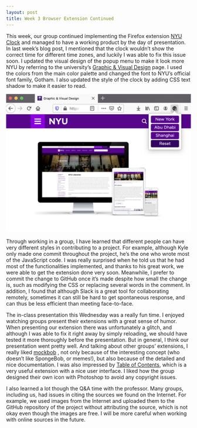 ```yaml
---
layout: post
title: Week 3 Browser Extension Continued
---
```



This week, our group continued implementing the Firefox extension [NYU Clock](https://github.com/nyu-ossd-s20/nyu-clock) and managed to have a working product by the day of presentation. In last week’s blog post, I mentioned that the clock wouldn’t show the correct time for different time zones, and luckily I was able to fix this issue soon. I updated the visual design of the popup menu to make it look more NYU by referring to the university’s [Graphic & Visual Design](https://www.nyu.edu/employees/resources-and-services/media-and-communications/styleguide/website/graphic-visual-design.html) page. I used the colors from the main color palette and changed the font to NYU’s official font family, Gotham. I also updated the style of the clock by adding CSS text shadow to make it easier to read. 

![popup](images/popup.png)

Through working in a group, I have learned that different people can have very different styles in contributing to a project. For example, although Kyle only made one commit throughout the project, he’s the one who wrote most of the JavaScript code. I was really surprised when he told us that he had most of the functionalities implemented, and thanks to his great work, we were able to get the extension done very soon. Meanwhile, I prefer to commit the change to GitHub once it’s made despite how small the change is, such as modifying the CSS or replacing several words in the comment. In addition, I found that although Slack is a great tool for collaborating remotely, sometimes it can still be hard to get spontaneous response, and can thus be less efficient than meeting face-to-face. 

The in-class presentation this Wednesday was a really fun time. I enjoyed watching groups present their extensions with a great sense of humor. When presenting our extension there was unfortunately a glitch, and although I was able to fix it right away by simply reloading, we should have tested it more thoroughly before the presentation. But in general, I think our presentation went pretty well. And talking about other groups’ extensions, I really liked [mockbob](https://github.com/nyu-ossd-s20/mockbob) , not only because of the interesting concept (who doesn’t like SpongeBob, or memes!), but also because of the detailed and nice documentation. I was also impressed by [Table of Contents](https://github.com/nyu-ossd-s20/table_of_contents), which is a very useful extension with a nice user interface. I liked how the group designed their own icon with Photoshop to avoid any copyright issues.

I also learned a lot though the Q&A time with the professor. Many groups, including us, had issues in citing the sources we found on the Internet. For example, we used images from the Internet and uploaded them to the GitHub repository of the project without attributing the source, which is not okay even though the images are free. I will be more careful when working with online sources in the future. 
